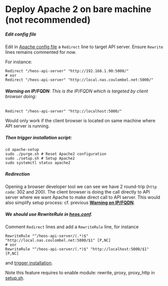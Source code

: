 # Deploy Apache 2 on bare machine (not recommended)

##### Edit config file

Edit in [Apache config file](./apache-setup/heos.conf) a `Redirect` line to target API server.
Ensure `Rewrite` lines remains commented for now.

For instance:

```shell
Redirect "/heos-api-server" "http://192.168.1.90:5000/"
# xor
Redirect "/heos-api-server" "http://local.nas.coulombel.net:5000/"
```

###### **Warning on IP/FQDN**: This is the IP/FQDN which is targeted by client browser doing:

```shell
Redirect "/heos-api-server" "http://localhost:5000/"
```

Would only work if the client browser is located on same machine where API server is running.

##### Then trigger installation script:

```shell
cd apache-setup
sudo ./purge.sh # Reset Apache2 configuration
sudo ./setup.sh # Setup Apache2
sudo systemctl status apache2
```

<!-- sudo docker kill <container> if port 8000 busy -->

<!-- To ease Apache setup we could do sudo cp -R public /var/www/html/heos --> 

<!-- About URL redirect AND CORS issue
URL rewritting avoids CORS issue. However Apache is smarter than Python server as it does not block LAN private IP 192.168.1.x
For example to target the NAS :
const response = await fetch('http://192.168.1.88:5000/browse/play_previous', options); -> No CORS issue
const response = await fetch('http://local.nas.coulombel.net:5000/browse/play_previous', options); -> CORS issue
And machine:
const response = await fetch('http://192.168.1.90:5000/browse/play_previous', options); -> No CORS issue

So we could sed in JS file /heos-api-server by server URL instead of redirect

Note rewriting and local IP will allow the request to leave browser but to decode response browser needs server to send CORS header
https://dev.to/matheusguimaraes/fast-way-to-enable-cors-in-flask-servers-42p0
https://stackoverflow.com/questions/25860304/how-do-i-set-response-headers-in-flask

Alternative to Apache is to use python server (sed in JS file /heos-api-server by server URL) and use Chrome extension for CORS issue:
https://chrome.google.com/webstore/detail/allow-cors-access-control/lhobafahddgcelffkeicbaginigeejlf


--> 

##### Redirection 

Opening a browser developer tool we can see we have 2 round-trip  (`http code`: 302 and 200).
The client browser is doing the call directly to API server where we want Apache to make direct call to API server.
This would also simplify setup process: cf. previous [**Warning on IP/FQDN**](#warning-on-ipfqdn-this-is-the-ipfqdn-which-is-targeted-by-client-browser-doing).

##### We should use **RewriteRule** in [heos.conf](heos.conf).

Comment `Redirect` lines and add a `RewriteRule` line, for instance 

````shell
RewriteRule "^/heos-api-server/(.*)$" "http://local.nas.coulombel.net:5000/$1" [P,NC]
# xor
RewriteRule "^/heos-api-server/(.*)$" "http://localhost:5000/$1" [P,NC]
````

and [trigger installation](#then-trigger-installation-script).

Note this feature requires to enable module: rewrite, proxy, proxy_http in [setup.sh](setup.sh).

<!-- 
we can also access logs at tail -f /var/log/apache2/error.log,
If module rewrite is not enabled, Apache will not start (visible in systemctl status),
If module proxy/proxy_http is not enabled, Apache will start but Rewrite will not happen (see browser dev console), in logs we will have  error
"[Mon Jun 27 18:31:46.519377 2022] [rewrite:error] [pid 32749:tid 139801764283968] [client ::1:39036] AH00669: attempt to make remote request from mod_rewrite without proxy enabled: proxy:http://localhost:5000/player/volume_down, referer: http://localhost:8000/"

See also https://www.digitalocean.com/community/tutorials/how-to-rewrite-urls-with-mod_rewrite-for-apache-on-ubuntu-16-04.
Tips: can test via `RewriteRule   "^"  "-"  [F]` activation of rewrite rule in heos.conf

In browser dev console, we now have one call!
-->      

